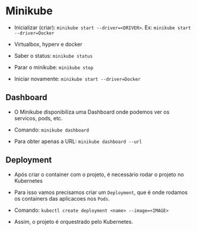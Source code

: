 # Minikube

- Inicializar (criar): `minikube start --driver=<DRIVER>`. Ex: `minikube start --driver=Docker`

- Virtualbox, hyperv e docker

- Saber o status: `minikube status`

- Parar o minikube: `minikube stop`

- Iniciar novamente: `minikube start --driver=Docker`

## Dashboard

- O Minikube disponibiliza uma Dashboard onde podemos ver os servicos, pods, etc.

- Comando: `minikube dashboard`

- Para obter apenas a URL: `minikube dashboard --url`

## Deployment

- Após criar o container com o projeto, é necessário rodar o projeto no Kubernetes

- Para isso vamos precisamos criar um `Deployment`, que é onde rodamos os containers das aplicacoes nos `Pods`.

- Comando: `kubectl create deployment <name> --image=<IMAGE>`

- Assim, o projeto é orquestrado pelo Kubernetes.
